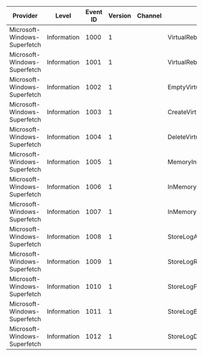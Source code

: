 Provider                      |  Level        |  Event ID  |  Version  |  Channel  |  Task                     |  Opcode  |  Keyword   |  Message
------------------------------|---------------|------------|-----------|-----------|---------------------------|----------|------------|---------
Microsoft-Windows-Superfetch  |  Information  |  1000      |  1        |           |  VirtualRebalance         |  Start   |  Store     |
Microsoft-Windows-Superfetch  |  Information  |  1001      |  1        |           |  VirtualRebalance         |  Stop    |  Store     |
Microsoft-Windows-Superfetch  |  Information  |  1002      |  1        |           |  EmptyVirtualStore        |          |  Store     |
Microsoft-Windows-Superfetch  |  Information  |  1003      |  1        |           |  CreateVirtualStore       |          |  Store     |
Microsoft-Windows-Superfetch  |  Information  |  1004      |  1        |           |  DeleteVirtualStore       |          |  Store     |
Microsoft-Windows-Superfetch  |  Information  |  1005      |  1        |           |  MemoryInversionReaction  |          |  Store     |
Microsoft-Windows-Superfetch  |  Information  |  1006      |  1        |           |  InMemoryCompression      |          |  Store     |
Microsoft-Windows-Superfetch  |  Information  |  1007      |  1        |           |  InMemoryDecompression    |          |  Store     |
Microsoft-Windows-Superfetch  |  Information  |  1008      |  1        |           |  StoreLogAdd              |          |  StoreLog  |
Microsoft-Windows-Superfetch  |  Information  |  1009      |  1        |           |  StoreLogRemove           |          |  StoreLog  |
Microsoft-Windows-Superfetch  |  Information  |  1010      |  1        |           |  StoreLogFull             |          |  StoreLog  |
Microsoft-Windows-Superfetch  |  Information  |  1011      |  1        |           |  StoreLogEmpty            |          |  StoreLog  |
Microsoft-Windows-Superfetch  |  Information  |  1012      |  1        |           |  StoreLogDelete           |          |  StoreLog  |